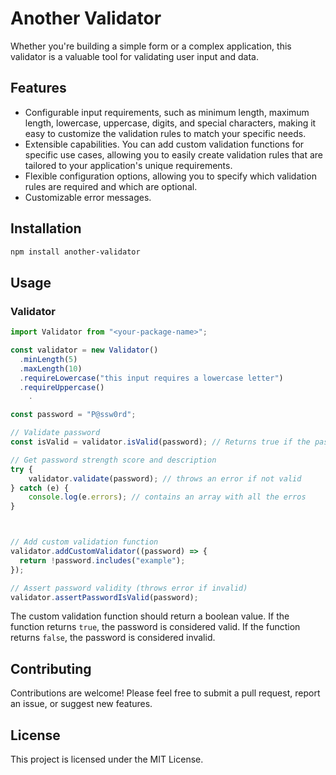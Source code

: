 # Another Validator

Whether you're building a simple form or a complex application, this validator is a valuable tool for validating user input and data.

## Features

- Configurable input requirements, such as minimum length, maximum length, lowercase, uppercase, digits, and special characters, making it easy to customize the validation rules to match your specific needs.
- Extensible capabilities. You can add custom validation functions for specific use cases, allowing you to easily create validation rules that are tailored to your application's unique requirements.
- Flexible configuration options, allowing you to specify which validation rules are required and which are optional.
- Customizable error messages.

## Installation

```bash
npm install another-validator
```

## Usage

### Validator 
```js
import Validator from "<your-package-name>";

const validator = new Validator()
  .minLength(5)
  .maxLength(10)
  .requireLowercase("this input requires a lowercase letter")
  .requireUppercase()
    .

const password = "P@ssw0rd";

// Validate password
const isValid = validator.isValid(password); // Returns true if the password meets the requirements

// Get password strength score and description
try {
    validator.validate(password); // throws an error if not valid       
} catch (e) {
    console.log(e.errors); // contains an array with all the erros 
}



// Add custom validation function
validator.addCustomValidator((password) => {
  return !password.includes("example");
});

// Assert password validity (throws error if invalid)
validator.assertPasswordIsValid(password);
```

The custom validation function should return a boolean value. If the function returns `true`, the password is considered valid. If the function returns `false`, the password is considered invalid.

## Contributing

Contributions are welcome! Please feel free to submit a pull request, report an issue, or suggest new features.

## License

This project is licensed under the MIT License.

